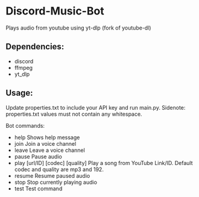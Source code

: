 # Discord-Music-Bot
Plays audio from youtube using yt-dlp (fork of youtube-dl)

## Dependencies:
- discord
- ffmpeg
- yt_dlp

## Usage:
Update properties.txt to include your API key and run main.py. 
Sidenote: properties.txt values must not contain any whitespace.

Bot commands:
  - help   Shows help message
  - join   Join a voice channel
  - leave  Leave a voice channel
  - pause  Pause audio
  - play [url/ID] [codec] [quality] Play a song from YouTube Link/ID. Default codec and quality are mp3 and 192.
  - resume Resume paused audio
  - stop   Stop currently playing audio
  - test   Test command
